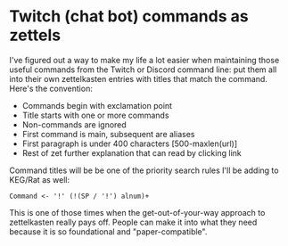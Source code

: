 # Twitch (chat bot) commands as zettels

I've figured out a way to make my life a lot easier when maintaining those useful commands from the Twitch or Discord command line: put them all into their own zettelkasten entries with titles that match the command. Here's the convention:

* Commands begin with exclamation point
* Title starts with one or more commands
* Non-commands are ignored
* First command is main, subsequent are aliases
* First paragraph is under 400 characters [500-maxlen(url)]
* Rest of zet further explanation that can read by clicking link

Command titles will be be one of the priority search rules I'll be adding to KEG/Rat as well:

```peg
Command <- '!' (!(SP / '!') alnum)+
```

This is one of those times when the get-out-of-your-way approach to zettelkasten really pays off. People can make it into what they need because it is so foundational and "paper-compatible".
